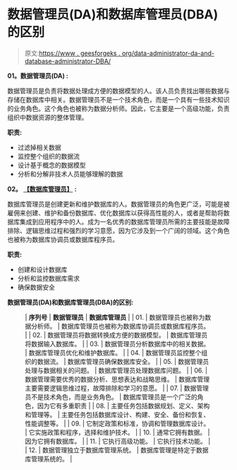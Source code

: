 # 数据管理员(DA)和数据库管理员(DBA)的区别

> 原文:[https://www . geesforgeks . org/data-administrator-da-and-database-administrator-DBA/](https://www.geeksforgeeks.org/difference-between-data-administrator-da-and-database-administrator-dba/)

**01。数据管理员(DA) :**

数据管理员是负责将数据处理成方便的数据模型的人。该人员负责找出哪些数据与存储在数据库中相关。数据管理员不是一个技术角色，而是一个具有一些技术知识的业务角色。这个角色也被称为数据分析师。因此，它主要是一个高级功能，负责组织中数据资源的整体管理。

**职责:**

*   过滤掉相关数据
*   监控整个组织的数据流
*   设计基于概念的数据模型
*   分析和分解非技术人员能够理解的数据

**02。** [**【数据库管理员】**](https://www.geeksforgeeks.org/dba-full-form/) **:**

数据库管理员是创建更新和维护数据库的人。数据管理员的角色更广泛，可能是被雇佣来创建、维护和备份数据库、优化数据库以获得高性能的人，或者是帮助将数据库集成到应用程序中的人。成为一名优秀的数据库管理员所需的主要技能是故障排除、逻辑思维过程和强烈的学习意愿，因为它涉及到一个广阔的领域。这个角色也被称为数据库协调员或数据库程序员。

**职责:**

*   创建和设计数据库
*   分析和监控数据库需求
*   确保数据安全

**数据管理员(DA)和数据库管理员(DBA)的区别:**

<figure class="table">

| **序列号** | **数据管理员** | **数据库管理员** |
| 01. | 数据管理员也被称为数据分析师。 | 数据库管理员也被称为数据库协调员或数据库程序员。 |
| 02. | 数据管理员将数据转换成方便的数据模型。 | 数据库管理员将数据输入数据库。 |
| 03. | 数据管理员分析数据库中的相关数据。 | 数据库管理员优化和维护数据库。 |
| 04. | 数据管理员监控整个组织的数据流。 | 数据库管理员确保数据库安全。 |
| 05. | 数据管理员处理与数据相关的问题。 | 数据库管理员处理数据库问题。 |
| 06. | 数据管理需要优秀的数据分析、思想表达和战略思维。 | 数据库管理主要需要逻辑思维过程，故障排除和学习的意愿。 |
| 07. | 数据管理员不是技术角色，而是业务角色。 | 数据库管理员是一个广泛的角色，因为它有多重职责 |
| 08. | 主要任务包括数据规划、定义、架构和管理等。 | 主要任务包括数据库设计、构建、安全、备份和恢复、性能调整等。 |
| 09. | 它制定政策和标准，协调和管理数据库设计。 | 它实施政策和程序，选择和维护技术。 |
| 10. | 通常它拥有数据。 | 因为它拥有数据库。 |
| 11. | 它执行高级功能。 | 它执行技术功能。 |
| 12. | 数据管理独立于数据库管理系统。 | 数据库管理是特定于数据库管理系统的。 |

</figure>